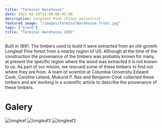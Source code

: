 ```yaml
---
title: "Terminal Warehouse"
date: 2021-02-10T12:00:00-05:00
description: Longleaf Pine (Pinus palustris)
featured_image: "/images/TerminalWarehouse_front.jpg"
tags: ["scene"]
title: "Terminal Warehouse 1891"
---
```


Built in 1891. The timbers used to build it were extracted from an old-growth Longleaf Pine forest from a nearby region of US. Although at the time of the construction the provenance of the timbers was probably known for many, at present the specific region where the wood was extracted it is not known to us.
As part of our mision, we rescued some of these timbers to find out where they are from. 
A team of scientist at Columbia University Edward Cook, Caroline Leland, Mukund P. Rao and Benjamin Cook collected these timbers and are working in a scientific article to describe the provenance of these timbers. 

# Galery
![longleaf](/images/longleaf_crosssections_warehouse.jpeg)
![longleaf2](/images/warehouse_collection2.jpeg)
![longleaf2](/images/warehouse_collection3.jpeg)
